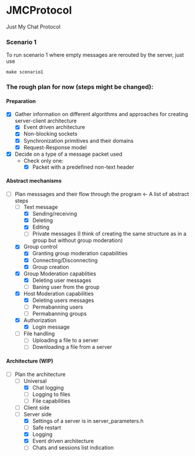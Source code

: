 # JMCProtocol
Just My Chat Protocol


### Scenario 1
To run scenario 1 where empty messages are rerouted by the server, just use
```shell
make scenario1
```

### The rough plan for now (steps might be changed):
#### Preparation
- [x] Gather information on different algorithms and approaches for creating server-client architecture
  - [x] Event driven architecture
  - [x] Non-blocking sockets
  - [x] Synchronization primitives and their domains
  - [x] Request-Response model
- [x] Decide on a type of a message packet used
  - Check only one: 
    - [x] Packet with a predefined non-text header

#### Abstract mechanisms
- [ ] Plan messsages and their flow through the program <- A list of abstract steps
  - [ ] Text message
    - [x] Sending/receiving
    - [x] Deleting
    - [x] Editing
    - [ ] Private messages (I think of creating the same structure as in a group but without group moderation)
  - [x] Group control
    - [x] Granting group moderation capabilities
    - [x] Connecting/Disconnecting
    - [x] Group creation
  - [x] Group Moderation capablities
    - [x] Deleting user messages
    - [ ] Baning user from the group 
  - [x] Host Moderation capabilities
    - [x] Deleting users messages
    - [ ] Permabanning users
    - [ ] Permabanning groups
  - [x] Authorization
    - [x] Login message
  - [ ] File handling
    - [ ] Uploading a file to a server
    - [ ] Downloading a file from a server

#### Architecture (WIP)
- [ ] Plan the architecture
  - [ ] Universal
    - [x] Chat logging
    - [ ] Logging to files
    - [ ] File capabilities
  - [ ] Client side
  - [ ] Server side
    - [x] Settings of a server is in server_parameters.h
    - [ ] Safe restart
    - [x] Logging
    - [x] Event driven architecture
    - [ ] Chats and sessions list indication
